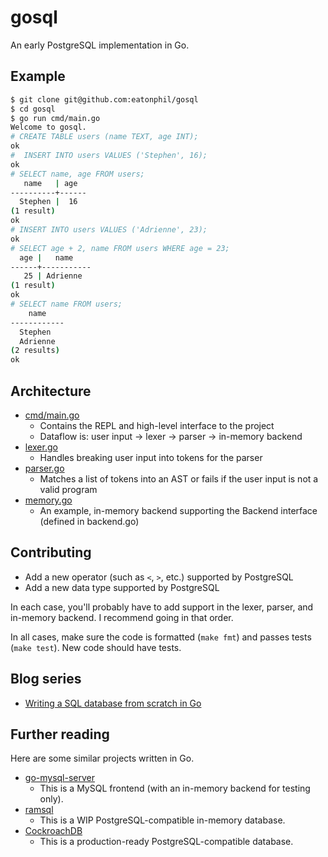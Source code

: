 # gosql

An early PostgreSQL implementation in Go.

## Example

```bash
$ git clone git@github.com:eatonphil/gosql
$ cd gosql
$ go run cmd/main.go
Welcome to gosql.
# CREATE TABLE users (name TEXT, age INT);
ok
#  INSERT INTO users VALUES ('Stephen', 16);
ok
# SELECT name, age FROM users;
   name   | age
----------+------
  Stephen |  16
(1 result)
ok
# INSERT INTO users VALUES ('Adrienne', 23);
ok
# SELECT age + 2, name FROM users WHERE age = 23;
  age |   name
------+-----------
   25 | Adrienne
(1 result)
ok
# SELECT name FROM users;
    name
------------
  Stephen
  Adrienne
(2 results)
ok
```

## Architecture

* [cmd/main.go](./cmd/main.go)
  * Contains the REPL and high-level interface to the project
  * Dataflow is: user input -> lexer -> parser -> in-memory backend
* [lexer.go](./lexer.go)
  * Handles breaking user input into tokens for the parser
* [parser.go](./parser.go)
  * Matches a list of tokens into an AST or fails if the user input is not a valid program
* [memory.go](./memory.go)
  * An example, in-memory backend supporting the Backend interface (defined in backend.go)

## Contributing

* Add a new operator (such as `<`, `>`, etc.) supported by PostgreSQL
* Add a new data type supported by PostgreSQL

In each case, you'll probably have to add support in the lexer,
parser, and in-memory backend. I recommend going in that order.

In all cases, make sure the code is formatted (`make fmt`) and passes
tests (`make test`). New code should have tests.

## Blog series

* [Writing a SQL database from scratch in Go](https://notes.eatonphil.com/database-basics.html)

## Further reading

Here are some similar projects written in Go.

* [go-mysql-server](https://github.com/src-d/go-mysql-server)
  * This is a MySQL frontend (with an in-memory backend for testing only).
* [ramsql](https://github.com/proullon/ramsql)
  * This is a WIP PostgreSQL-compatible in-memory database.
* [CockroachDB](https://github.com/cockroachdb/cockroach)
  * This is a production-ready PostgreSQL-compatible database.